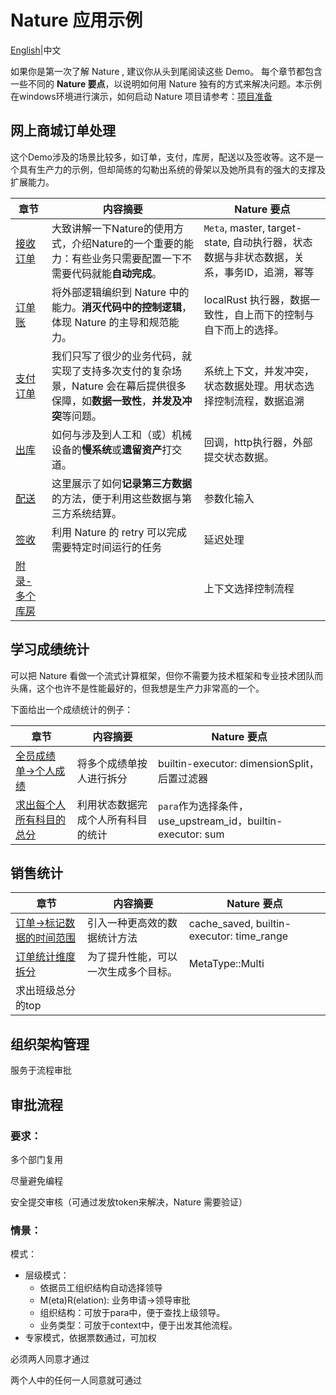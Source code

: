 # Nature 应用示例
[English](README_EN.md)|中文

如果你是第一次了解 Nature , 建议你从头到尾阅读这些 Demo。 每个章节都包含一些不同的 **Nature 要点**，以说明如何用 Nature 独有的方式来解决问题。本示例在windows环境进行演示，如何启动 Nature 项目请参考：[项目准备](doc/ZH/prepare.md)

## 网上商城订单处理

这个Demo涉及的场景比较多，如订单，支付，库房，配送以及签收等。这不是一个具有生产力的示例，但却简练的勾勒出系统的骨架以及她所具有的强大的支撑及扩展能力。

| 章节                                                         | 内容摘要                                                     | Nature 要点                                                  |
| ------------------------------------------------------------ | ------------------------------------------------------------ | ------------------------------------------------------------ |
| [接收订单](doc/ZH/emall/emall-1-order-generate.md)           | 大致讲解一下Nature的使用方式，介绍Nature的一个重要的能力：有些业务只需要配置一下不需要代码就能**自动完成**。 | `Meta`, master, target-state, 自动执行器，状态数据与非状态数据，关系，事务ID，追溯，幂等 |
| [订单账](doc/ZH/emall/emall-2-order-account.md)              | 将外部逻辑编织到 Nature 中的能力。**消灭代码中的控制逻辑**，体现 Nature 的主导和规范能力。 | localRust 执行器，数据一致性，自上而下的控制与自下而上的选择。 |
| [支付订单](doc/ZH/emall/emall-3-pay-the-bill.md)             | 我们只写了很少的业务代码，就实现了支持多次支付的复杂场景，Nature 会在幕后提供很多保障，如**数据一致性**，**并发及冲突**等问题。 | 系统上下文，并发冲突，状态数据处理。用状态选择控制流程，数据追溯 |
| [出库](doc/ZH/emall/emall-4-stock-out.md)                    | 如何与涉及到人工和（或）机械设备的**慢系统**或**遗留资产**打交道。 | 回调，http执行器，外部提交状态数据。                         |
| [配送](doc/ZH/emall/emall-5-delivery.md)                     | 这里展示了如何**记录第三方数据**的方法，便于利用这些数据与第三方系统结算。 | 参数化输入                                                   |
| [签收](doc/ZH/emall/emall-6-signed.md)                       | 利用 Nature 的 retry 可以完成需要特定时间运行的任务          | 延迟处理                                                     |
| [附录-多个库房](doc/ZH/emall/emall-appendix-multi-warehouse.md) |                                                              | 上下文选择控制流程                                           |

## 学习成绩统计

可以把 Nature 看做一个流式计算框架，但你不需要为技术框架和专业技术团队而头痛，这个也许不是性能最好的，但我想是生产力非常高的一个。

下面给出一个成绩统计的例子：

| 章节                                                         | 内容摘要                           | Nature 要点                                                |
| ------------------------------------------------------------ | ---------------------------------- | ---------------------------------------------------------- |
| [全员成绩单->个人成绩](doc/ZH/score/score_1_to_persion.md)   | 将多个成绩单按人进行拆分           | builtin-executor: dimensionSplit，后置过滤器               |
| [求出每个人所有科目的总分](doc/ZH/score/score_2_person_total_score.md) | 利用状态数据完成个人所有科目的统计 | `para`作为选择条件，use_upstream_id，builtin-executor: sum |

## 销售统计

| 章节                                                         | 内容摘要                             | Nature 要点                               |
| ------------------------------------------------------------ | ------------------------------------ | ----------------------------------------- |
| [订单->标记数据的时间范围](doc/ZH/sale/sale_1_make_time_range.md) | 引入一种更高效的数据统计方法         | cache_saved, builtin-executor: time_range |
| [订单统计维度拆分](doc/ZH/sale/sale_2_order_to_item.md)      | 为了提升性能，可以一次生成多个目标。 | MetaType::Multi                           |
| 求出班级总分的top                                            |                                      |                                           |

## 组织架构管理

服务于流程审批

## 审批流程

### 要求：

多个部门复用

尽量避免编程

安全提交审核（可通过发放token来解决，Nature 需要验证）

### 情景：

模式：

- 层级模式：
  - 依据员工组织结构自动选择领导
  - M(eta)R(elation): 业务申请->领导审批
  - 组织结构：可放于para中，便于查找上级领导。
  - 业务类型：可放于context中，便于出发其他流程。
- 专家模式，依据票数通过，可加权



必须两人同意才通过

两个人中的任何一人同意就可通过

